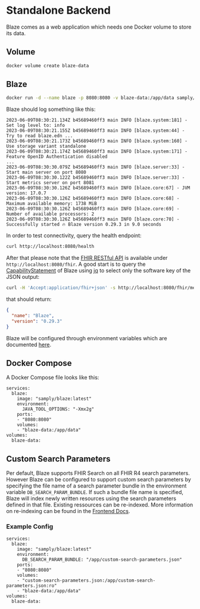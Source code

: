 # Standalone Backend

Blaze comes as a web application which needs one Docker volume to store its data.

## Volume

```sh
docker volume create blaze-data
```

## Blaze

```sh
docker run -d --name blaze -p 8080:8080 -v blaze-data:/app/data samply/blaze:latest
```

Blaze should log something like this:

```text
2023-06-09T08:30:21.134Z b45689460ff3 main INFO [blaze.system:181] - Set log level to: info
2023-06-09T08:30:21.155Z b45689460ff3 main INFO [blaze.system:44] - Try to read blaze.edn ...
2023-06-09T08:30:21.173Z b45689460ff3 main INFO [blaze.system:160] - Use storage variant standalone
2023-06-09T08:30:21.174Z b45689460ff3 main INFO [blaze.system:171] - Feature OpenID Authentication disabled
...
2023-06-09T08:30:30.079Z b45689460ff3 main INFO [blaze.server:33] - Start main server on port 8080
2023-06-09T08:30:30.122Z b45689460ff3 main INFO [blaze.server:33] - Start metrics server on port 8081
2023-06-09T08:30:30.126Z b45689460ff3 main INFO [blaze.core:67] - JVM version: 17.0.7
2023-06-09T08:30:30.126Z b45689460ff3 main INFO [blaze.core:68] - Maximum available memory: 1738 MiB
2023-06-09T08:30:30.126Z b45689460ff3 main INFO [blaze.core:69] - Number of available processors: 2
2023-06-09T08:30:30.126Z b45689460ff3 main INFO [blaze.core:70] - Successfully started 🔥 Blaze version 0.29.3 in 9.0 seconds
```

In order to test connectivity, query the health endpoint:

```sh
curl http://localhost:8080/health
```

After that please note that the [FHIR RESTful API](https://www.hl7.org/fhir/http.html) is available under `http://localhost:8080/fhir`. A good start is to query the [CapabilityStatement](https://www.hl7.org/fhir/capabilitystatement.html) of Blaze using [jq](https://stedolan.github.io/jq/) to select only the software key of the JSON output:

```sh
curl -H 'Accept:application/fhir+json' -s http://localhost:8080/fhir/metadata | jq .software
```

that should return:

```json
{
  "name": "Blaze",
  "version": "0.29.3"
}
```

Blaze will be configured through environment variables which are documented [here](environment-variables.md).

## Docker Compose

A Docker Compose file looks like this:

```text
services:
  blaze:
    image: "samply/blaze:latest"
    environment:
      JAVA_TOOL_OPTIONS: "-Xmx2g"
    ports:
    - "8080:8080"
    volumes:
    - "blaze-data:/app/data"
volumes:
  blaze-data:
```

## Custom Search Parameters

Per default, Blaze supports FHIR Search on all FHIR R4 search parameters. However Blaze can be configured to support custom search parameters by specifying the file name of a search parameter bundle in the environment variable `DB_SEARCH_PARAM_BUNDLE`. If such a bundle file name is specified, Blaze will index newly written resources using the search parameters defined in that file. Existing ressources can be re-indexed. More information on re-indexing can be found in the [Frontend Docs](../frontend.md).

### Example Config

```text
services:
  blaze:
    image: "samply/blaze:latest"
    environment:
      DB_SEARCH_PARAM_BUNDLE: "/app/custom-search-parameters.json"
    ports:
    - "8080:8080"
    volumes:
    - "custom-search-parameters.json:/app/custom-search-parameters.json:ro"
    - "blaze-data:/app/data"
volumes:
  blaze-data:
```

